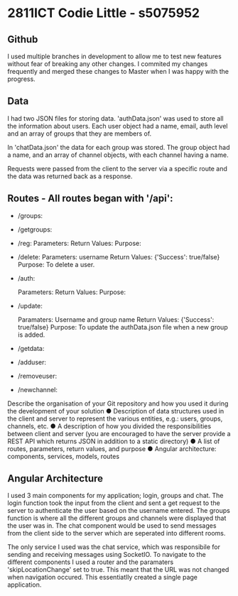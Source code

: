 # 2811ICT Codie Little - s5075952
## Github
I used multiple branches in development to allow me to test new features without fear of breaking any other changes. 
I commited my changes frequently and merged these changes to Master when I was happy with the progress.
## Data
I had two JSON files for storing data. 'authData.json' was used to store all the information about users. Each user object had a name, email, auth level and an array of groups that they are members of. 

In 'chatData.json' the data for each group was stored. The group object had a name, and an array of channel objects, with each channel having a name. 

Requests were passed from the client to the server via a specific route and the data was returned back as a response. 


## Routes - All routes began with '/api':
 - /groups: 
 - /getgroups:
 - /reg:
    Parameters: 
    Return Values: 
    Purpose: 
 - /delete:
    Parameters: username 
    Return Values: {'Success': true/false}
    Purpose: To delete a user.

 - /auth:
 
    Parameters: 
    Return Values: 
    Purpose: 
 - /update: 
 
    Paramaters: Username and group name
    Return Values: {'Success': true/false}
    Purpose: To update the authData.json file when a new group is added. 
 - /getdata:
 - /adduser:
 - /removeuser:
 - /newchannel: 


Describe the organisation of your Git repository and how you used it during the
development of your solution
● Description of data structures used in the client and server to represent the various
entities, e.g.: users, groups, channels, etc.
● A description of how you divided the responsibilities between client and server (you are
encouraged to have the server provide a REST API which returns JSON in addition to a
static directory)
● A list of routes, parameters, return values, and purpose
● Angular architecture: components, services, models, routes

## Angular Architecture
I used 3 main components for my application; login, groups and chat. The login function took the input from the client and sent a get request to the server to authenticate the user based on the username entered. The groups function is where all the different groups and channels were displayed that the user was in. The chat component would be used to send messages from the client side to the server which are seperated into different rooms. 

The only service I used was the chat service, which was responsibile for sending and receiving messages using SocketIO.
To navigate to the different components I used a router and the paramaters 'skipLocationChange' set to true. This meant that the URL was not changed when navigation occured. This essentiatlly created a single page application.
